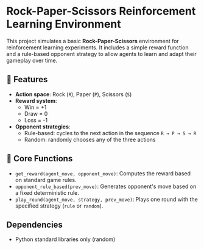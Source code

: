 # Rock-Paper-Scissors Reinforcement Learning Environment

This project simulates a basic **Rock-Paper-Scissors** environment for reinforcement learning experiments. It includes a simple reward function and a rule-based opponent strategy to allow agents to learn and adapt their gameplay over time.

## 📌 Features

- **Action space**: Rock (`R`), Paper (`P`), Scissors (`S`)
- **Reward system**:
  - Win = +1
  - Draw = 0
  - Loss = -1
- **Opponent strategies**:
  - Rule-based: cycles to the next action in the sequence `R → P → S → R`
  - Random: randomly chooses any of the three actions

## 🧠 Core Functions

- `get_reward(agent_move, opponent_move)`: Computes the reward based on standard game rules.
- `opponent_rule_based(prev_move)`: Generates opponent's move based on a fixed deterministic rule.
- `play_round(agent_move, strategy, prev_move)`: Plays one round with the specified strategy (`rule` or `random`).
## Dependencies
- Python standard libraries only (random)

